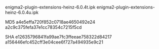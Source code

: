 enigma2-plugin-extensions-heinz-6.0.4t.ipk
enigma2-plugin-extensions-heinz-6.0.4u.ipk

MD5 a4e5effa720f852c0718ae4650492e24 a2c9c375fefa37e1cc78354c7215f5cd

SHA e12635796841fa99ae7fc3ffeeae758322d84217 a156446efc452cff3e04cee6f727a494935e9c21
